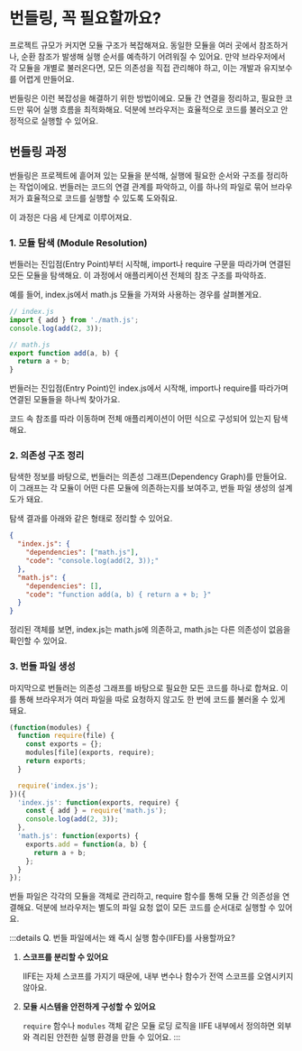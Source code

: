 # 번들링, 꼭 필요할까요?

프로젝트 규모가 커지면 모듈 구조가 복잡해져요. 동일한 모듈을 여러 곳에서 참조하거나, 순환 참조가 발생해 실행 순서를 예측하기 어려워질 수 있어요. 만약 브라우저에서 각 모듈을 개별로 불러온다면, 모든 의존성을 직접 관리해야 하고, 이는 개발과 유지보수를 어렵게 만들어요.

번들링은 이런 복잡성을 해결하기 위한 방법이에요.
모듈 간 연결을 정리하고, 필요한 코드만 묶어 실행 흐름을 최적화해요. 덕분에 브라우저는 효율적으로 코드를 불러오고 안정적으로 실행할 수 있어요.

## 번들링 과정

번들링은 프로젝트에 흩어져 있는 모듈을 분석해, 실행에 필요한 순서와 구조를 정리하는 작업이에요.
번들러는 코드의 연결 관계를 파악하고, 이를 하나의 파일로 묶어 브라우저가 효율적으로 코드를 실행할 수 있도록 도와줘요.

이 과정은 다음 세 단계로 이루어져요.

### 1. 모듈 탐색 (Module Resolution)

번들러는 진입점(Entry Point)부터 시작해, import나 require 구문을 따라가며 연결된 모든 모듈을 탐색해요. 이 과정에서 애플리케이션 전체의 참조 구조를 파악하죠.

예를 들어, index.js에서 math.js 모듈을 가져와 사용하는 경우를 살펴볼게요.

```javascript
// index.js
import { add } from './math.js';
console.log(add(2, 3));

// math.js
export function add(a, b) {
  return a + b;
}
```

번들러는 진입점(Entry Point)인 index.js에서 시작해, import나 require를 따라가며 연결된 모듈들을 하나씩 찾아가요.

코드 속 참조를 따라 이동하며 전체 애플리케이션이 어떤 식으로 구성되어 있는지 탐색해요.

### 2. 의존성 구조 정리

탐색한 정보를 바탕으로, 번들러는 의존성 그래프(Dependency Graph)를 만들어요.
이 그래프는 각 모듈이 어떤 다른 모듈에 의존하는지를 보여주고, 번들 파일 생성의 설계도가 돼요.

탐색 결과를 아래와 같은 형태로 정리할 수 있어요.
```json
{
  "index.js": {
    "dependencies": ["math.js"],
    "code": "console.log(add(2, 3));"
  },
  "math.js": {
    "dependencies": [],
    "code": "function add(a, b) { return a + b; }"
  }
}
```
정리된 객체를 보면, index.js는 math.js에 의존하고, math.js는 다른 의존성이 없음을 확인할 수 있어요.

### 3. 번들 파일 생성

마지막으로 번들러는 의존성 그래프를 바탕으로 필요한 모든 코드를 하나로 합쳐요.
이를 통해 브라우저가 여러 파일을 따로 요청하지 않고도 한 번에 코드를 불러올 수 있게 돼요.

```javascript
(function(modules) {
  function require(file) {
    const exports = {};
    modules[file](exports, require);
    return exports;
  }

  require('index.js');
})({
  'index.js': function(exports, require) {
    const { add } = require('math.js');
    console.log(add(2, 3));
  },
  'math.js': function(exports) {
    exports.add = function(a, b) {
      return a + b;
    };
  }
});
```

번들 파일은 각각의 모듈을 객체로 관리하고, require 함수를 통해 모듈 간 의존성을 연결해요. 
덕분에 브라우저는 별도의 파일 요청 없이 모든 코드를 순서대로 실행할 수 있어요.

:::details Q. 번들 파일에서는 왜 즉시 실행 함수(IIFE)를 사용할까요?
1. **스코프를 분리할 수 있어요**

   IIFE는 자체 스코프를 가지기 때문에, 내부 변수나 함수가 전역 스코프를 오염시키지 않아요.

2. **모듈 시스템을 안전하게 구성할 수 있어요**

   `require` 함수나 `modules` 객체 같은 모듈 로딩 로직을 IIFE 내부에서 정의하면 외부와 격리된 안전한 실행 환경을 만들 수 있어요.
:::